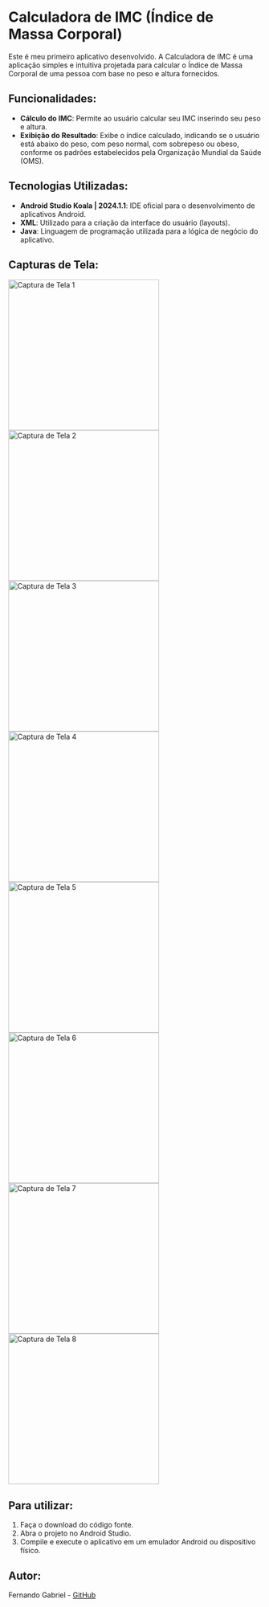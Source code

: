 # Calculadora de IMC (Índice de Massa Corporal)

Este é meu primeiro aplicativo desenvolvido. A Calculadora de IMC é uma aplicação simples e intuitiva projetada para calcular o Índice de Massa Corporal de uma pessoa com base no peso e altura fornecidos.

## Funcionalidades:
- **Cálculo do IMC**: Permite ao usuário calcular seu IMC inserindo seu peso e altura.
- **Exibição do Resultado**: Exibe o índice calculado, indicando se o usuário está abaixo do peso, com peso normal, com sobrepeso ou obeso, conforme os padrões estabelecidos pela Organização Mundial da Saúde (OMS).

## Tecnologias Utilizadas:
- **Android Studio Koala | 2024.1.1**: IDE oficial para o desenvolvimento de aplicativos Android.
- **XML**: Utilizado para a criação da interface do usuário (layouts).
- **Java**: Linguagem de programação utilizada para a lógica de negócio do aplicativo.

## Capturas de Tela:


<img src="./app/images/screenshot1.png" alt="Captura de Tela 1" width="300"/> 
<img src="./app/images/screenshot2.png" alt="Captura de Tela 2" width="300"/>
<img src="./app/images/screenshot3.png" alt="Captura de Tela 3" width="300"/>
<img src="./app/images/screenshot4.png" alt="Captura de Tela 4" width="300"/>
<img src="./app/images/screenshot5.png" alt="Captura de Tela 5" width="300"/>
<img src="./app/images/screenshot6.png" alt="Captura de Tela 6" width="300"/>
<img src="./app/images/screenshot7.png" alt="Captura de Tela 7" width="300"/>
<img src="./app/images/screenshot8.png" alt="Captura de Tela 8" width="300"/>

## Para utilizar:
1. Faça o download do código fonte.
2. Abra o projeto no Android Studio.
3. Compile e execute o aplicativo em um emulador Android ou dispositivo físico.

## Autor:
Fernando Gabriel - [GitHub](https://github.com/fernandogabrieu)
